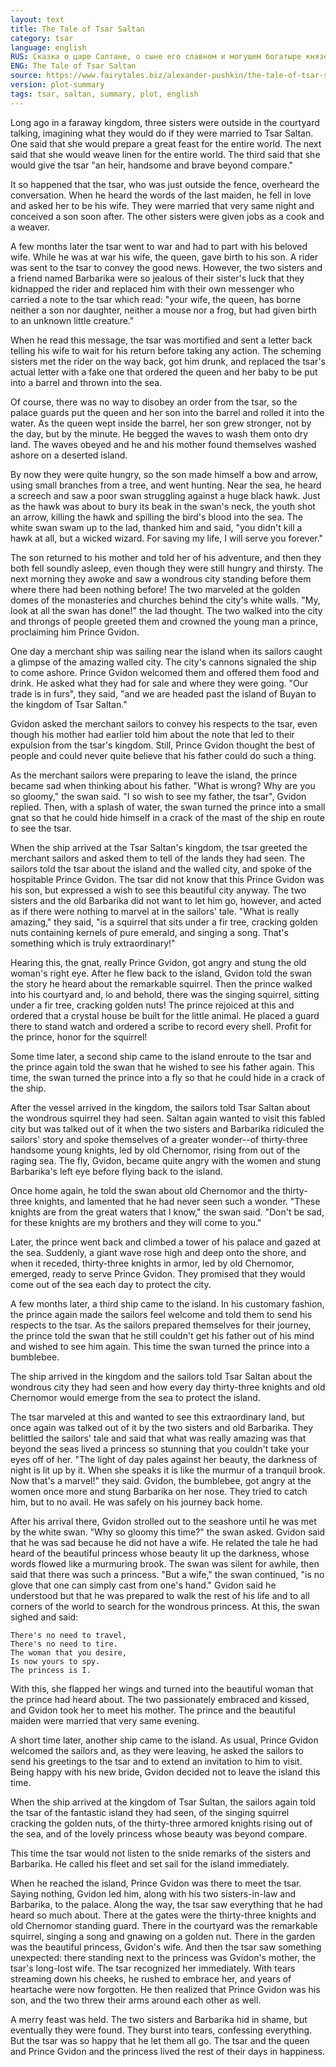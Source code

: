 ```yaml
---
layout: text
title: The Tale of Tsar Saltan 
category: tsar
language: english
RUS: Сказка о царе Салтане, о сыне его славном и могущем богатыре князе Гвидоне Салтановиче и о прекрасной царевне лебеди
ENG: The Tale of Tsar Saltan
source: https://www.fairytales.biz/alexander-pushkin/the-tale-of-tsar-saltan.html
version: plot-summary
tags: tsar, saltan, summary, plot, english
---
```


Long ago in a faraway kingdom, three sisters were outside in the courtyard talking, imagining what they would do if they were married to Tsar Saltan. One said that she would prepare a great feast for the entire world. The next said that she would weave linen for the entire world. The third said that she would give the tsar "an heir, handsome and brave beyond compare."

It so happened that the tsar, who was just outside the fence, overheard the conversation. When he heard the words of the last maiden, he fell in love and asked her to be his wife. They were married that very same night and conceived a son soon after. The other sisters were given jobs as a cook and a weaver.

A few months later the tsar went to war and had to part with his beloved wife. While he was at war his wife, the queen, gave birth to his son. A rider was sent to the tsar to convey the good news. However, the two sisters and a friend named Barbarika were so jealous of their sister's luck that they kidnapped the rider and replaced him with their own messenger who carried a note to the tsar which read: "your wife, the queen, has borne neither a son nor daughter, neither a mouse nor a frog, but had given birth to an unknown little creature."

When he read this message, the tsar was mortified and sent a letter back telling his wife to wait for his return before taking any action. The scheming sisters met the rider on the way back, got him drunk, and replaced the tsar's actual letter with a fake one that ordered the queen and her baby to be put into a barrel and thrown into the sea.

Of course, there was no way to disobey an order from the tsar, so the palace guards put the queen and her son into the barrel and rolled it into the water. As the queen wept inside the barrel, her son grew stronger, not by the day, but by the minute. He begged the waves to wash them onto dry land. The waves obeyed and he and his mother found themselves washed ashore on a deserted island.

By now they were quite hungry, so the son made himself a bow and arrow, using small branches from a tree, and went hunting. Near the sea, he heard a screech and saw a poor swan struggling against a huge black hawk. Just as the hawk was about to bury its beak in the swan's neck, the youth shot an arrow, killing the hawk and spilling the bird's blood into the sea. The white swan swam up to the lad, thanked him and said, "you didn't kill a hawk at all, but a wicked wizard. For saving my life, I will serve you forever."

The son returned to his mother and told her of his adventure, and then they both fell soundly asleep, even though they were still hungry and thirsty. The next morning they awoke and saw a wondrous city standing before them where there had been nothing before! The two marveled at the golden domes of the monasteries and churches behind the city's white walls. "My, look at all the swan has done!" the lad thought. The two walked into the city and throngs of people greeted them and crowned the young man a prince, proclaiming him Prince Gvidon.

One day a merchant ship was sailing near the island when its sailors caught a glimpse of the amazing walled city. The city's cannons signaled the ship to come ashore. Prince Gvidon welcomed them and offered them food and drink. He asked what they had for sale and where they were going. "Our trade is in furs", they said, "and we are headed past the island of Buyan to the kingdom of Tsar Saltan."

Gvidon asked the merchant sailors to convey his respects to the tsar, even though his mother had earlier told him about the note that led to their expulsion from the tsar's kingdom. Still, Prince Gvidon thought the best of people and could never quite believe that his father could do such a thing.

As the merchant sailors were preparing to leave the island, the prince became sad when thinking about his father. "What is wrong? Why are you so gloomy," the swan said. "I so wish to see my father, the tsar", Gvidon replied. Then, with a splash of water, the swan turned the prince into a small gnat so that he could hide himself in a crack of the mast of the ship en route to see the tsar.

When the ship arrived at the Tsar Saltan's kingdom, the tsar greeted the merchant sailors and asked them to tell of the lands they had seen. The sailors told the tsar about the island and the walled city, and spoke of the hospitable Prince Gvidon. The tsar did not know that this Prince Gvidon was his son, but expressed a wish to see this beautiful city anyway. The two sisters and the old Barbarika did not want to let him go, however, and acted as if there were nothing to marvel at in the sailors' tale. "What is really amazing," they said, "is a squirrel that sits under a fir tree, cracking golden nuts containing kernels of pure emerald, and singing a song. That's something which is truly extraordinary!"

Hearing this, the gnat, really Prince Gvidon, got angry and stung the old woman's right eye. After he flew back to the island, Gvidon told the swan the story he heard about the remarkable squirrel. Then the prince walked into his courtyard and, lo and behold, there was the singing squirrel, sitting under a fir tree, cracking golden nuts! The prince rejoiced at this and ordered that a crystal house be built for the little animal. He placed a guard there to stand watch and ordered a scribe to record every shell. Profit for the prince, honor for the squirrel!

Some time later, a second ship came to the island enroute to the tsar and the prince again told the swan that he wished to see his father again. This time, the swan turned the prince into a fly so that he could hide in a crack of the ship.

After the vessel arrived in the kingdom, the sailors told Tsar Saltan about the wondrous squirrel they had seen. Saltan again wanted to visit this fabled city but was talked out of it when the two sisters and Barbarika ridiculed the sailors' story and spoke themselves of a greater wonder--of thirty-three handsome young knights, led by old Chernomor, rising from out of the raging sea. The fly, Gvidon, became quite angry with the women and stung Barbarika's left eye before flying back to the island.

Once home again, he told the swan about old Chernomor and the thirty-three knights, and lamented that he had never seen such a wonder. "These knights are from the great waters that I know," the swan said. "Don't be sad, for these knights are my brothers and they will come to you."

Later, the prince went back and climbed a tower of his palace and gazed at the sea. Suddenly, a giant wave rose high and deep onto the shore, and when it receded, thirty-three knights in armor, led by old Chernomor, emerged, ready to serve Prince Gvidon. They promised that they would come out of the sea each day to protect the city.

A few months later, a third ship came to the island. In his customary fashion, the prince again made the sailors feel welcome and told them to send his respects to the tsar. As the sailors prepared themselves for their journey, the prince told the swan that he still couldn't get his father out of his mind and wished to see him again. This time the swan turned the prince into a bumblebee.

The ship arrived in the kingdom and the sailors told Tsar Saltan about the wondrous city they had seen and how every day thirty-three knights and old Chernomor would emerge from the sea to protect the island.

The tsar marveled at this and wanted to see this extraordinary land, but once again was talked out of it by the two sisters and old Barbarika. They belittled the sailors' tale and said that what was really amazing was that beyond the seas lived a princess so stunning that you couldn't take your eyes off of her. "The light of day pales against her beauty, the darkness of night is lit up by it. When she speaks it is like the murmur of a tranquil brook. Now that's a marvel!" they said. Gvidon, the bumblebee, got angry at the women once more and stung Barbarika on her nose. They tried to catch him, but to no avail. He was safely on his journey back home.

After his arrival there, Gvidon strolled out to the seashore until he was met by the white swan. "Why so gloomy this time?" the swan asked. Gvidon said that he was sad because he did not have a wife. He related the tale he had heard of the beautiful princess whose beauty lit up the darkness, whose words flowed like a murmuring brook. The swan was silent for awhile, then said that there was such a princess. "But a wife," the swan continued, "is no glove that one can simply cast from one's hand." Gvidon said he understood but that he was prepared to walk the rest of his life and to all corners of the world to search for the wondrous princess. At this, the swan sighed and said:

	There's no need to travel,
	There's no need to tire.
	The woman that you desire,
	Is now yours to spy.
	The princess is I.
    
With this, she flapped her wings and turned into the beautiful woman that the prince had heard about. The two passionately embraced and kissed, and Gvidon took her to meet his mother. The prince and the beautiful maiden were married that very same evening.

A short time later, another ship came to the island. As usual, Prince Gvidon welcomed the sailors and, as they were leaving, he asked the sailors to send his greetings to the tsar and to extend an invitation to him to visit. Being happy with his new bride, Gvidon decided not to leave the island this time.

When the ship arrived at the kingdom of Tsar Sultan, the sailors again told the tsar of the fantastic island they had seen, of the singing squirrel cracking the golden nuts, of the thirty-three armored knights rising out of the sea, and of the lovely princess whose beauty was beyond compare.

This time the tsar would not listen to the snide remarks of the sisters and Barbarika. He called his fleet and set sail for the island immediately.

When he reached the island, Prince Gvidon was there to meet the tsar. Saying nothing, Gvidon led him, along with his two sisters-in-law and Barbarika, to the palace. Along the way, the tsar saw everything that he had heard so much about. There at the gates were the thirty-three knights and old Chernomor standing guard. There in the courtyard was the remarkable squirrel, singing a song and gnawing on a golden nut. There in the garden was the beautiful princess, Gvidon's wife. And then the tsar saw something unexpected: there standing next to the princess was Gvidon's mother, the tsar's long-lost wife. The tsar recognized her immediately. With tears streaming down his cheeks, he rushed to embrace her, and years of heartache were now forgotten. He then realized that Prince Gvidon was his son, and the two threw their arms around each other as well.

A merry feast was held. The two sisters and Barbarika hid in shame, but eventually they were found. They burst into tears, confessing everything. But the tsar was so happy that he let them all go. The tsar and the queen and Prince Gvidon and the princess lived the rest of their days in happiness.